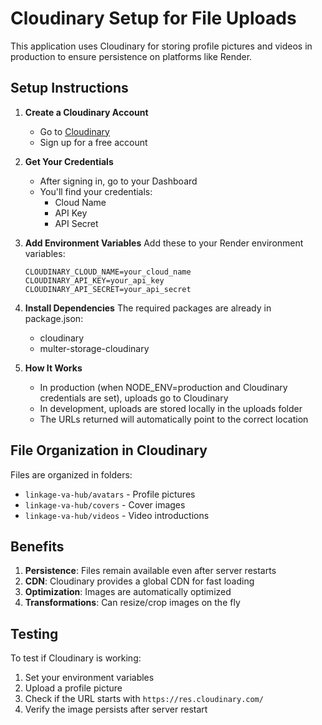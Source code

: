 # Cloudinary Setup for File Uploads

This application uses Cloudinary for storing profile pictures and videos in production to ensure persistence on platforms like Render.

## Setup Instructions

1. **Create a Cloudinary Account**
   - Go to [Cloudinary](https://cloudinary.com/)
   - Sign up for a free account

2. **Get Your Credentials**
   - After signing in, go to your Dashboard
   - You'll find your credentials:
     - Cloud Name
     - API Key
     - API Secret

3. **Add Environment Variables**
   Add these to your Render environment variables:
   ```
   CLOUDINARY_CLOUD_NAME=your_cloud_name
   CLOUDINARY_API_KEY=your_api_key
   CLOUDINARY_API_SECRET=your_api_secret
   ```

4. **Install Dependencies**
   The required packages are already in package.json:
   - cloudinary
   - multer-storage-cloudinary

5. **How It Works**
   - In production (when NODE_ENV=production and Cloudinary credentials are set), uploads go to Cloudinary
   - In development, uploads are stored locally in the uploads folder
   - The URLs returned will automatically point to the correct location

## File Organization in Cloudinary

Files are organized in folders:
- `linkage-va-hub/avatars` - Profile pictures
- `linkage-va-hub/covers` - Cover images
- `linkage-va-hub/videos` - Video introductions

## Benefits

1. **Persistence**: Files remain available even after server restarts
2. **CDN**: Cloudinary provides a global CDN for fast loading
3. **Optimization**: Images are automatically optimized
4. **Transformations**: Can resize/crop images on the fly

## Testing

To test if Cloudinary is working:
1. Set your environment variables
2. Upload a profile picture
3. Check if the URL starts with `https://res.cloudinary.com/`
4. Verify the image persists after server restart